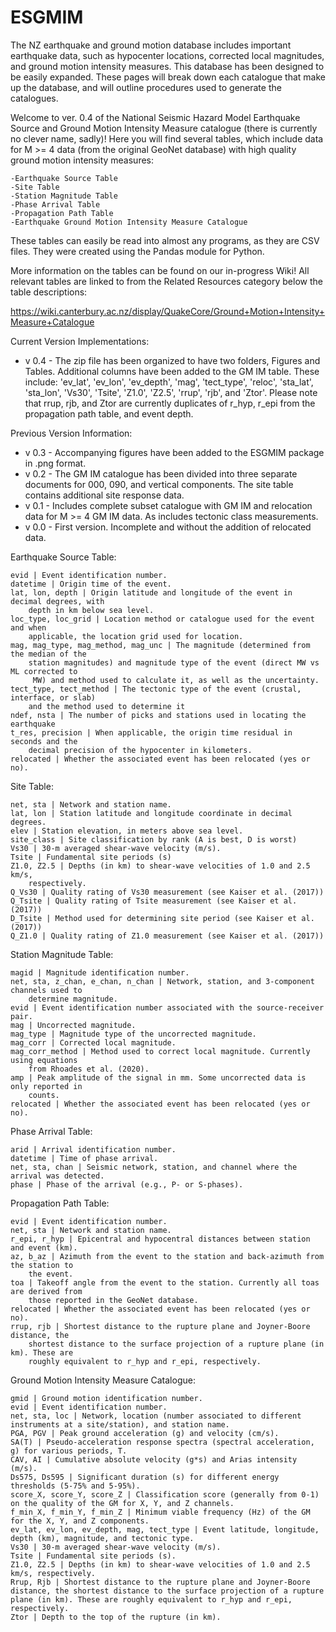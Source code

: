 # ESGMIM
The NZ earthquake and ground motion database includes important earthquake data, such as hypocenter locations, corrected local magnitudes, and ground motion intensity measures. This database has been designed to be easily expanded. These pages will break down each catalogue that make up the database, and will outline procedures used to generate the catalogues.

Welcome to ver. 0.4 of the National Seismic Hazard Model Earthquake Source and Ground 
Motion Intensity Measure catalogue (there is currently no clever name, sadly)! Here you 
will find several tables, which include data for M >= 4 data (from the original GeoNet 
database) with high quality ground motion intensity measures:

	-Earthquake Source Table
	-Site Table
	-Station Magnitude Table
	-Phase Arrival Table
	-Propagation Path Table
	-Earthquake Ground Motion Intensity Measure Catalogue
	
These tables can easily be read into almost any programs, as they are CSV files. They
were created using the Pandas module for Python.

More information on the tables can be found on our in-progress Wiki! All relevant tables
are linked to from the Related Resources category below the table descriptions:

https://wiki.canterbury.ac.nz/display/QuakeCore/Ground+Motion+Intensity+Measure+Catalogue

Current Version Implementations:
- v 0.4 - The zip file has been organized to have two folders, Figures and Tables.
	Additional columns have been added to the GM IM table. These include:
	'ev_lat', 'ev_lon', 'ev_depth', 'mag', 'tect_type', 'reloc', 'sta_lat', 'sta_lon',
	'Vs30', 'Tsite', 'Z1.0', 'Z2.5', 'rrup', 'rjb', and 'Ztor'. Please note that
	rrup, rjb, and Ztor are currently duplicates of r_hyp, r_epi from the propagation
	path table, and event depth.

Previous Version Information:
- v 0.3 - Accompanying figures have been added to the ESGMIM package in .png format.
- v 0.2 - The GM IM catalogue has been divided into three separate documents for 000, 090,
	and vertical components. The site table contains additional site response data.
- v 0.1 - Includes complete subset catalogue with GM IM and relocation data for M >= 4 
	GM IM data. As includes tectonic class measurements.
- v 0.0 - First version. Incomplete and without the addition of relocated data.


Earthquake Source Table:

	evid | Event identification number.
	datetime | Origin time of the event.
	lat, lon, depth | Origin latitude and longitude of the event in decimal degrees, with 
		depth in km below sea level.
	loc_type, loc_grid | Location method or catalogue used for the event and when 
		applicable, the location grid used for location.
	mag, mag_type, mag_method, mag_unc | The magnitude (determined from the median of the 
		station magnitudes) and magnitude type of the event (direct MW vs ML corrected to
		 MW) and method used to calculate it, as well as the uncertainty.
	tect_type, tect_method | The tectonic type of the event (crustal, interface, or slab) 
		and the method used to determine it
	ndef, nsta | The number of picks and stations used in locating the earthquake
	t_res, precision | When applicable, the origin time residual in seconds and the 
		decimal precision of the hypocenter in kilometers.
	relocated | Whether the associated event has been relocated (yes or no).

Site Table:

	net, sta | Network and station name.
	lat, lon | Station latitude and longitude coordinate in decimal degrees.
	elev | Station elevation, in meters above sea level.
	site_class | Site classification by rank (A is best, D is worst)
	Vs30 | 30-m averaged shear-wave velocity (m/s).
	Tsite | Fundamental site periods (s)
	Z1.0, Z2.5 | Depths (in km) to shear-wave velocities of 1.0 and 2.5 km/s, 
		respectively.
	Q_Vs30 | Quality rating of Vs30 measurement (see Kaiser et al. (2017))
	Q_Tsite | Quality rating of Tsite measurement (see Kaiser et al. (2017))
	D_Tsite | Method used for determining site period (see Kaiser et al. (2017))
	Q_Z1.0 | Quality rating of Z1.0 measurement (see Kaiser et al. (2017))

Station Magnitude Table:

	magid | Magnitude identification number.
	net, sta, z_chan, e_chan, n_chan | Network, station, and 3-component channels used to 
		determine magnitude.
	evid | Event identification number associated with the source-receiver pair.
	mag | Uncorrected magnitude.
	mag_type | Magnitude type of the uncorrected magnitude.
	mag_corr | Corrected local magnitude.
	mag_corr_method | Method used to correct local magnitude. Currently using equations 
		from Rhoades et al. (2020).
	amp | Peak amplitude of the signal in mm. Some uncorrected data is only reported in
		counts.
	relocated | Whether the associated event has been relocated (yes or no).

Phase Arrival Table:

	arid | Arrival identification number.
	datetime | Time of phase arrival.
	net, sta, chan | Seismic network, station, and channel where the arrival was detected.
	phase | Phase of the arrival (e.g., P- or S-phases).

Propagation Path Table:

	evid | Event identification number.
	net, sta | Network and station name.
	r_epi, r_hyp | Epicentral and hypocentral distances between station and event (km).
	az, b_az | Azimuth from the event to the station and back-azimuth from the station to 
		the event.
	toa | Takeoff angle from the event to the station. Currently all toas are derived from 
		those reported in the GeoNet database.
	relocated | Whether the associated event has been relocated (yes or no).
	rrup, rjb | Shortest distance to the rupture plane and Joyner-Boore distance, the 
		shortest distance to the surface projection of a rupture plane (in km). These are 
		roughly equivalent to r_hyp and r_epi, respectively.

Ground Motion Intensity Measure Catalogue:

	gmid | Ground motion identification number.
	evid | Event identification number.
	net, sta, loc | Network, location (number associated to different instruments at a site/station), and station name.
	PGA, PGV | Peak ground acceleration (g) and velocity (cm/s).
	SA(T) | Pseudo-acceleration response spectra (spectral acceleration, g) for various periods, T.
	CAV, AI | Cumulative absolute velocity (g*s) and Arias intensity (m/s).
	Ds575, Ds595 | Significant duration (s) for different energy thresholds (5-75% and 5-95%).
	score_X, score_Y, score_Z | Classification score (generally from 0-1) on the quality of the GM for X, Y, and Z channels.
	f_min_X, f_min_Y, f_min_Z | Minimum viable frequency (Hz) of the GM for the X, Y, and Z components.
	ev_lat, ev_lon, ev_depth, mag, tect_type | Event latitude, longitude, depth (km), magnitude, and tectonic type.
	Vs30 | 30-m averaged shear-wave velocity (m/s).
	Tsite | Fundamental site periods (s).
	Z1.0, Z2.5 | Depths (in km) to shear-wave velocities of 1.0 and 2.5 km/s, respectively.
	Rrup, Rjb | Shortest distance to the rupture plane and Joyner-Boore distance, the shortest distance to the surface projection of a rupture plane (in km). These are roughly equivalent to r_hyp and r_epi, respectively.
	Ztor | Depth to the top of the rupture (in km).
  
